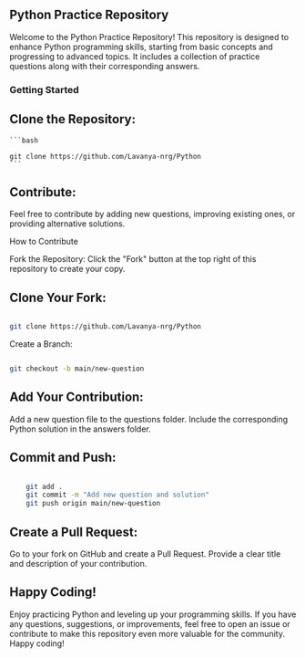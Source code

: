 ## Python Practice Repository


Welcome to the Python Practice Repository! This repository is designed to enhance Python programming skills, starting from basic concepts and progressing to advanced topics. It includes a collection of practice questions along with their corresponding answers.

### Getting Started

## Clone the Repository:
    ```bash

    git clone https://github.com/Lavanya-nrg/Python
    ```

## Contribute:
Feel free to contribute by adding new questions, improving existing ones, or providing alternative solutions.

How to Contribute

Fork the Repository:
Click the "Fork" button at the top right of this repository to create your copy.

## Clone Your Fork:


```bash

git clone https://github.com/Lavanya-nrg/Python
```
Create a Branch:

```bash

git checkout -b main/new-question
```
## Add Your Contribution:

Add a new question file to the questions folder.
Include the corresponding Python solution in the answers folder.

## Commit and Push:

```bash

    git add .
    git commit -m "Add new question and solution"
    git push origin main/new-question
```
## Create a Pull Request:
Go to your fork on GitHub and create a Pull Request.
Provide a clear title and description of your contribution.

## Happy Coding!

Enjoy practicing Python and leveling up your programming skills. If you have any questions, suggestions, or improvements, feel free to open an issue or contribute to make this repository even more valuable for the community. Happy coding!





